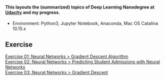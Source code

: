 #### This layouts the (summarized) topics of Deep Learning Nanodegree at [Udacity](https://github.com/udacity) and my progress.

* Environment: Python3, Jupyter Notebook, Anaconda, Mac OS Catalina 10.15.x

## Exercise
[Exercise 01: Neural Networks > Gradient Descent Algorithm](https://github.com/yoonseopark001/Deep-Learning-Udacity/blob/master/L1E1_Neural%20Networks_GradientDescent.ipynb)  
[Exercise 02: Neural Networks > Predicting Student Admissions with Neural Networks](https://github.com/yoonseopark001/Deep-Learning-Udacity/blob/master/L1E2_StudentAdmissions.ipynb)  
[Exercise 03: Neural Networks > Gradient Descent](https://github.com/yoonseopark001/Deep-Learning-Udacity/blob/master/L2E1%20Gradient%20Descent.ipynb)
